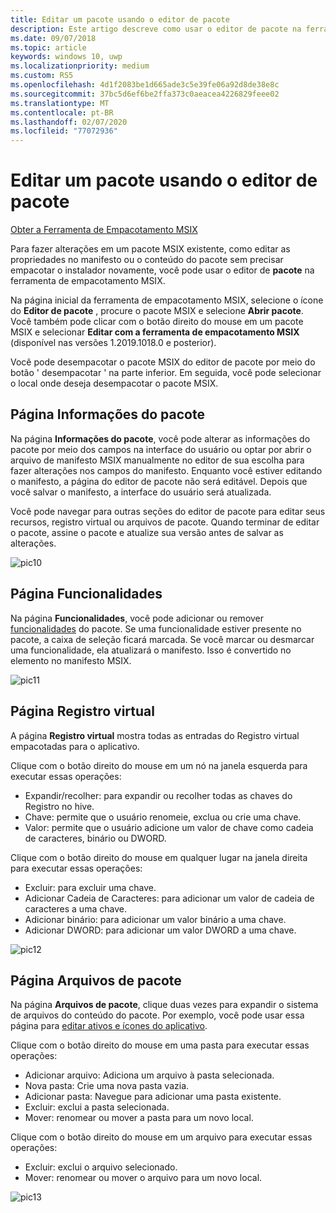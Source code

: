 ```yaml
---
title: Editar um pacote usando o editor de pacote
description: Este artigo descreve como usar o editor de pacote na ferramenta de pacote MSIX para editar informações de pacote, como as propriedades no manifesto.
ms.date: 09/07/2018
ms.topic: article
keywords: windows 10, uwp
ms.localizationpriority: medium
ms.custom: RS5
ms.openlocfilehash: 4d1f2083be1d665ade3c5e39fe06a92d8de38e8c
ms.sourcegitcommit: 37bc5d6ef6be2ffa373c0aeacea4226829feee02
ms.translationtype: MT
ms.contentlocale: pt-BR
ms.lasthandoff: 02/07/2020
ms.locfileid: "77072936"
---
```

# <a name="edit-a-package-using-package-editor"></a>Editar um pacote usando o editor de pacote

<div class="nextstepaction"><p><a class="x-hidden-focus" href="https://www.microsoft.com/en-us/p/msix-packaging-tool/9n5lw3jbcxkf" data-linktype="external">Obter a Ferramenta de Empacotamento MSIX</a></p></div>

Para fazer alterações em um pacote MSIX existente, como editar as propriedades no manifesto ou o conteúdo do pacote sem precisar empacotar o instalador novamente, você pode usar o editor de **pacote** na ferramenta de empacotamento MSIX.

Na página inicial da ferramenta de empacotamento MSIX, selecione o ícone do **Editor de pacote** , procure o pacote MSIX e selecione **Abrir pacote**. Você também pode clicar com o botão direito do mouse em um pacote MSIX e selecionar **Editar com a ferramenta de empacotamento MSIX** (disponível nas versões 1.2019.1018.0 e posterior).

Você pode desempacotar o pacote MSIX do editor de pacote por meio do botão ' desempacotar ' na parte inferior. Em seguida, você pode selecionar o local onde deseja desempacotar o pacote MSIX. 

## <a name="package-information-page"></a>Página Informações do pacote

Na página **Informações do pacote**, você pode alterar as informações do pacote por meio dos campos na interface do usuário ou optar por abrir o arquivo de manifesto MSIX manualmente no editor de sua escolha para fazer alterações nos campos do manifesto. Enquanto você estiver editando o manifesto, a página do editor de pacote não será editável. Depois que você salvar o manifesto, a interface do usuário será atualizada.

Você pode navegar para outras seções do editor de pacote para editar seus recursos, registro virtual ou arquivos de pacote. Quando terminar de editar o pacote, assine o pacote e atualize sua versão antes de salvar as alterações.

![pic10](images/pic10.png)

## <a name="capabilities-page"></a>Página Funcionalidades

Na página **Funcionalidades**, você pode adicionar ou remover [funcionalidades](https://docs.microsoft.com/uwp/schemas/appxpackage/uapmanifestschema/element-capability) do pacote. Se uma funcionalidade estiver presente no pacote, a caixa de seleção ficará marcada. Se você marcar ou desmarcar uma funcionalidade, ela atualizará o manifesto. Isso é convertido no elemento <capability> no manifesto MSIX.

![pic11](images/pic11.png)

## <a name="virtual-registry-page"></a>Página Registro virtual

A página **Registro virtual** mostra todas as entradas do Registro virtual empacotadas para o aplicativo.

Clique com o botão direito do mouse em um nó na janela esquerda para executar essas operações:

- Expandir/recolher: para expandir ou recolher todas as chaves do Registro no hive.
- Chave: permite que o usuário renomeie, exclua ou crie uma chave.
- Valor: permite que o usuário adicione um valor de chave como cadeia de caracteres, binário ou DWORD.

Clique com o botão direito do mouse em qualquer lugar na janela direita para executar essas operações:

- Excluir: para excluir uma chave.
- Adicionar Cadeia de Caracteres: para adicionar um valor de cadeia de caracteres a uma chave.
- Adicionar binário: para adicionar um valor binário a uma chave.
- Adicionar DWORD: para adicionar um valor DWORD a uma chave.

![pic12](images/pic12.png)

## <a name="package-files-page"></a>Página Arquivos de pacote

Na página **Arquivos de pacote**, clique duas vezes para expandir o sistema de arquivos do conteúdo do pacote. Por exemplo, você pode usar essa página para [editar ativos e ícones do aplicativo](edit-icons-and-assets.md).

Clique com o botão direito do mouse em uma pasta para executar essas operações:

- Adicionar arquivo: Adiciona um arquivo à pasta selecionada.
- Nova pasta: Crie uma nova pasta vazia.
- Adicionar pasta: Navegue para adicionar uma pasta existente.
- Excluir: exclui a pasta selecionada.
- Mover: renomear ou mover a pasta para um novo local.

Clique com o botão direito do mouse em um arquivo para executar essas operações:

- Excluir: exclui o arquivo selecionado.
- Mover: renomear ou mover o arquivo para um novo local.

![pic13](images/pic13.png)
